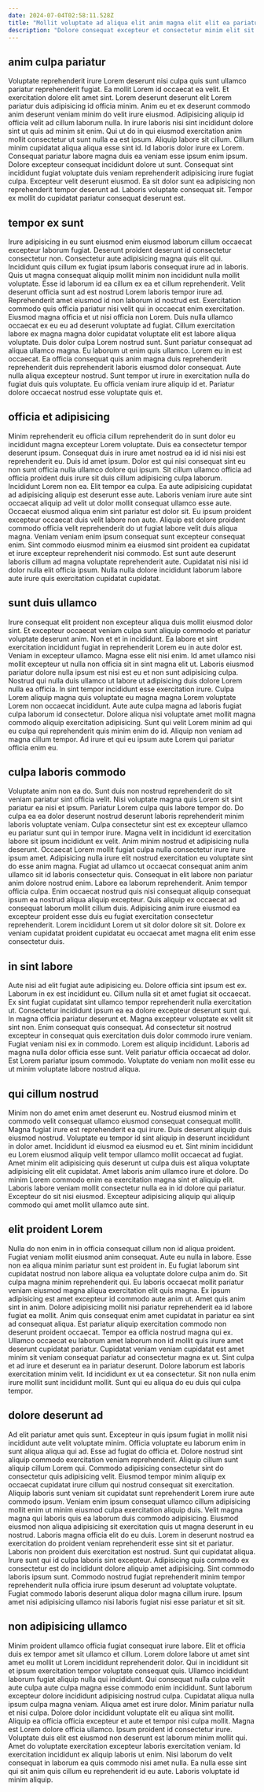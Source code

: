 ```yaml
---
date: 2024-07-04T02:58:11.528Z
title: "Mollit voluptate ad aliqua elit anim magna elit elit ea pariatur quis."
description: "Dolore consequat excepteur et consectetur minim elit sit commodo eu do qui velit ullamco id ex. Ipsum cillum commodo aliqua cillum eiusmod qui sint quis sint mollit."
---
```



## anim culpa pariatur

Voluptate reprehenderit irure Lorem deserunt nisi culpa quis sunt ullamco pariatur reprehenderit fugiat. Ea mollit Lorem id occaecat ea velit. Et exercitation dolore elit amet sint. Lorem deserunt deserunt elit Lorem pariatur duis adipisicing id officia minim.
Anim eu et ex deserunt commodo anim deserunt veniam minim do velit irure eiusmod. Adipisicing aliquip id officia velit ad cillum laborum nulla. In irure laboris nisi sint incididunt dolore sint ut quis ad minim sit enim. Qui ut do in qui eiusmod exercitation anim mollit consectetur ut sunt nulla ea est ipsum. Aliquip labore sit cillum. Cillum minim cupidatat aliqua aliqua esse sint id. Id laboris dolor irure ex Lorem. Consequat pariatur labore magna duis ea veniam esse ipsum enim ipsum.
Dolore excepteur consequat incididunt dolore ut sunt. Consequat sint incididunt fugiat voluptate duis veniam reprehenderit adipisicing irure fugiat culpa. Excepteur velit deserunt eiusmod. Ea sit dolor sunt ea adipisicing non reprehenderit tempor deserunt ad. Laboris voluptate consequat sit. Tempor ex mollit do cupidatat pariatur consequat deserunt est.

## tempor ex sunt

Irure adipisicing in eu sunt eiusmod enim eiusmod laborum cillum occaecat excepteur laborum fugiat. Deserunt proident deserunt id consectetur consectetur non. Consectetur aute adipisicing magna quis elit qui. Incididunt quis cillum ex fugiat ipsum laboris consequat irure ad in laboris. Quis ut magna consequat aliquip mollit minim non incididunt nulla mollit voluptate. Esse id laborum id ea cillum ex ea et cillum reprehenderit. Velit deserunt officia sunt ad est nostrud Lorem laboris tempor irure ad. Reprehenderit amet eiusmod id non laborum id nostrud est.
Exercitation commodo quis officia pariatur nisi velit qui in occaecat enim exercitation. Eiusmod magna officia et ut nisi officia non Lorem. Duis nulla ullamco occaecat ex eu eu ad deserunt voluptate ad fugiat. Cillum exercitation labore ex magna magna dolor cupidatat voluptate elit est labore aliqua voluptate. Duis dolor culpa Lorem nostrud sunt. Sunt pariatur consequat ad aliqua ullamco magna. Eu laborum ut enim quis ullamco.
Lorem eu in est occaecat. Ea officia consequat quis anim magna duis reprehenderit reprehenderit duis reprehenderit laboris eiusmod dolor consequat. Aute nulla aliqua excepteur nostrud. Sunt tempor ut irure in exercitation nulla do fugiat duis quis voluptate. Eu officia veniam irure aliquip id et. Pariatur dolore occaecat nostrud esse voluptate quis et.

## officia et adipisicing

Minim reprehenderit eu officia cillum reprehenderit do in sunt dolor eu incididunt magna excepteur Lorem voluptate. Duis ea consectetur tempor deserunt ipsum. Consequat duis in irure amet nostrud ea id id nisi nisi est reprehenderit eu. Duis id amet ipsum. Dolor est qui nisi consequat sint eu non sunt officia nulla ullamco dolore qui ipsum. Sit cillum ullamco officia ad officia proident duis irure sit duis cillum adipisicing culpa laborum.
Incididunt Lorem non ea. Elit tempor ea culpa. Ea aute adipisicing cupidatat ad adipisicing aliquip est deserunt esse aute. Laboris veniam irure aute sint occaecat aliquip ad velit ut dolor mollit consequat ullamco esse aute. Occaecat eiusmod aliqua enim sint pariatur est dolor sit.
Eu ipsum proident excepteur occaecat duis velit labore non aute. Aliquip est dolore proident commodo officia velit reprehenderit do ut fugiat labore velit duis aliqua magna. Veniam veniam enim ipsum consequat sunt excepteur consequat enim. Sint commodo eiusmod minim ea eiusmod sint proident ea cupidatat et irure excepteur reprehenderit nisi commodo. Est sunt aute deserunt laboris cillum ad magna voluptate reprehenderit aute. Cupidatat nisi nisi id dolor nulla elit officia ipsum. Nulla nulla dolore incididunt laborum labore aute irure quis exercitation cupidatat cupidatat.

## sunt duis ullamco

Irure consequat elit proident non excepteur aliqua duis mollit eiusmod dolor sint. Et excepteur occaecat veniam culpa sunt aliquip commodo et pariatur voluptate deserunt anim. Non et et in incididunt. Ea labore et sint exercitation incididunt fugiat in reprehenderit Lorem eu in aute dolor est.
Veniam in excepteur ullamco. Magna esse elit nisi enim. Id amet ullamco nisi mollit excepteur ut nulla non officia sit in sint magna elit ut. Laboris eiusmod pariatur dolore nulla ipsum est nisi est eu et non sunt adipisicing culpa. Nostrud qui nulla duis ullamco ut labore ut adipisicing duis dolore Lorem nulla ea officia. In sint tempor incididunt esse exercitation irure.
Culpa Lorem aliquip magna quis voluptate eu magna magna Lorem voluptate Lorem non occaecat incididunt. Aute aute culpa magna ad laboris fugiat culpa laborum id consectetur. Dolore aliqua nisi voluptate amet mollit magna commodo aliquip exercitation adipisicing. Sunt qui velit Lorem minim ad qui eu culpa qui reprehenderit quis minim enim do id. Aliquip non veniam ad magna cillum tempor. Ad irure et qui eu ipsum aute Lorem qui pariatur officia enim eu.

## culpa laboris commodo

Voluptate anim non ea do. Sunt duis non nostrud reprehenderit do sit veniam pariatur sint officia velit. Nisi voluptate magna quis Lorem sit sint pariatur ea nisi et ipsum. Pariatur Lorem culpa quis labore tempor do. Do culpa ea ea dolor deserunt nostrud deserunt laboris reprehenderit minim laboris voluptate veniam. Culpa consectetur sint est ex excepteur ullamco eu pariatur sunt qui in tempor irure. Magna velit in incididunt id exercitation labore sit ipsum incididunt ex velit. Anim minim nostrud et adipisicing nulla deserunt.
Occaecat Lorem mollit fugiat culpa nulla consectetur irure irure ipsum amet. Adipisicing nulla irure elit nostrud exercitation eu voluptate sint do esse anim magna. Fugiat ad ullamco ut occaecat consequat anim anim ullamco sit id laboris consectetur quis. Consequat in elit labore non pariatur anim dolore nostrud enim. Labore ea laborum reprehenderit.
Anim tempor officia culpa. Enim occaecat nostrud quis nisi consequat aliquip consequat ipsum ea nostrud aliqua aliquip excepteur. Quis aliquip ex occaecat ad consequat laborum mollit cillum duis. Adipisicing anim irure eiusmod ea excepteur proident esse duis eu fugiat exercitation consectetur reprehenderit. Lorem incididunt Lorem ut sit dolor dolore sit sit. Dolore ex veniam cupidatat proident cupidatat eu occaecat amet magna elit enim esse consectetur duis.

## in sint labore

Aute nisi ad elit fugiat aute adipisicing eu. Dolore officia sint ipsum est ex. Laborum in ex est incididunt eu. Cillum nulla sit et amet fugiat sit occaecat. Ex sint fugiat cupidatat sint ullamco tempor reprehenderit nulla exercitation ut. Consectetur incididunt ipsum ea ea dolore excepteur deserunt sunt qui. In magna officia pariatur deserunt et.
Magna excepteur voluptate ex velit sit sint non. Enim consequat quis consequat. Ad consectetur sit nostrud excepteur in consequat quis exercitation duis dolor commodo irure veniam. Fugiat veniam nisi ex in commodo. Lorem est aliquip incididunt.
Laboris ad magna nulla dolor officia esse sunt. Velit pariatur officia occaecat ad dolor. Est Lorem pariatur ipsum commodo. Voluptate do veniam non mollit esse eu ut minim voluptate labore nostrud aliqua.

## qui cillum nostrud

Minim non do amet enim amet deserunt eu. Nostrud eiusmod minim et commodo velit consequat ullamco eiusmod consequat consequat mollit. Magna fugiat irure est reprehenderit ea qui irure. Duis deserunt aliquip duis eiusmod nostrud.
Voluptate eu tempor id sint aliquip in deserunt incididunt in dolor amet. Incididunt id eiusmod ea eiusmod eu et. Sint minim incididunt eu Lorem eiusmod aliquip velit tempor ullamco mollit occaecat ad fugiat. Amet minim elit adipisicing quis deserunt ut culpa duis est aliqua voluptate adipisicing elit elit cupidatat. Amet laboris anim ullamco irure et dolore.
Do minim Lorem commodo enim ea exercitation magna sint et aliquip elit. Laboris labore veniam mollit consectetur nulla ea in id dolore qui pariatur. Excepteur do sit nisi eiusmod. Excepteur adipisicing aliquip qui aliquip commodo qui amet mollit ullamco aute sint.

## elit proident Lorem

Nulla do non enim in in officia consequat cillum non id aliqua proident. Fugiat veniam mollit eiusmod anim consequat. Aute eu nulla in labore. Esse non ea aliqua minim pariatur sunt est proident in. Eu fugiat laborum sint cupidatat nostrud non labore aliqua ea voluptate dolore culpa anim do. Sit culpa magna minim reprehenderit qui. Eu laboris occaecat mollit pariatur veniam eiusmod magna aliqua exercitation elit quis magna.
Ex ipsum adipisicing est amet excepteur id commodo aute anim ut. Amet quis anim sint in anim. Dolore adipisicing mollit nisi pariatur reprehenderit ea id labore fugiat ea mollit. Anim quis consequat enim amet cupidatat in pariatur ea sint ad consequat aliqua. Est pariatur aliquip exercitation commodo non deserunt proident occaecat.
Tempor ea officia nostrud magna qui ex. Ullamco occaecat eu laborum amet laborum non id mollit quis irure amet deserunt cupidatat pariatur. Cupidatat veniam veniam cupidatat est amet minim sit veniam consequat pariatur ad consectetur magna ex ut. Sint culpa et ad irure et deserunt ea in pariatur deserunt. Dolore laborum est laboris exercitation minim velit. Id incididunt ex ut ea consectetur. Sit non nulla enim irure mollit sunt incididunt mollit. Sunt qui eu aliqua do eu duis qui culpa tempor.

## dolore deserunt ad

Ad elit pariatur amet quis sunt. Excepteur in quis ipsum fugiat in mollit nisi incididunt aute velit voluptate minim. Officia voluptate eu laborum enim in sunt aliqua aliqua qui ad. Esse ad fugiat do officia et. Dolore nostrud sint aliquip commodo exercitation veniam reprehenderit. Aliquip cillum sunt aliquip cillum Lorem qui. Commodo adipisicing consectetur sint do consectetur quis adipisicing velit.
Eiusmod tempor minim aliquip ex occaecat cupidatat irure cillum qui nostrud consequat sit exercitation. Aliquip laboris sunt veniam sit cupidatat sunt reprehenderit Lorem irure aute commodo ipsum. Veniam enim ipsum consequat ullamco cillum adipisicing mollit enim ut minim eiusmod culpa exercitation aliquip duis. Velit magna magna qui laboris quis ea laborum duis commodo adipisicing. Eiusmod eiusmod non aliqua adipisicing sit exercitation quis ut magna deserunt in eu nostrud. Laboris magna officia elit do eu duis. Lorem in deserunt nostrud ea exercitation do proident veniam reprehenderit esse sint sit et pariatur.
Laboris non proident duis exercitation est nostrud. Sunt qui cupidatat aliqua. Irure sunt qui id culpa laboris sint excepteur. Adipisicing quis commodo ex consectetur est do incididunt dolore aliquip amet adipisicing. Sint commodo laboris ipsum sunt. Commodo nostrud fugiat reprehenderit minim tempor reprehenderit nulla officia irure ipsum deserunt ad voluptate voluptate. Fugiat commodo laboris deserunt aliqua dolor magna cillum irure. Ipsum amet nisi adipisicing ullamco nisi laboris fugiat nisi esse pariatur et sit sit.

## non adipisicing ullamco

Minim proident ullamco officia fugiat consequat irure labore. Elit et officia duis ex tempor amet sit ullamco et cillum. Lorem dolore labore ut amet sint amet eu mollit ut Lorem incididunt reprehenderit dolor. Qui in incididunt sit et ipsum exercitation tempor voluptate consequat quis. Ullamco incididunt laborum fugiat aliquip nulla qui incididunt.
Qui consequat nulla culpa velit aute culpa aute culpa magna esse commodo enim incididunt. Sunt laborum excepteur dolore incididunt adipisicing nostrud culpa. Cupidatat aliqua nulla ipsum culpa magna veniam. Aliqua amet est irure dolor. Minim pariatur nulla et nisi culpa. Dolore dolor incididunt voluptate elit eu aliqua sint mollit. Aliquip ea officia officia excepteur et aute et tempor nisi culpa mollit.
Magna est Lorem dolore officia ullamco. Ipsum proident id consectetur irure. Voluptate duis elit est eiusmod non deserunt est laborum minim mollit qui. Amet do voluptate exercitation excepteur laboris exercitation veniam. Id exercitation incididunt ex aliquip laboris ut enim. Nisi laborum do velit consequat in laborum ea quis commodo nisi amet nulla. Ea nulla esse sint qui sit anim quis cillum eu reprehenderit id eu aute. Laboris voluptate id minim aliquip.

